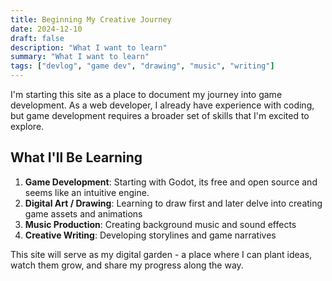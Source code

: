 ```yaml
---
title: Beginning My Creative Journey
date: 2024-12-10
draft: false
description: "What I want to learn"
summary: "What I want to learn"
tags: ["devlog", "game dev", "drawing", "music", "writing"]
---
```


I'm starting this site as a place to document my journey into game development. As a web developer, I already have experience with coding, but game development requires a broader set of skills that I'm excited to explore.

## What I'll Be Learning

1. **Game Development**: Starting with Godot, its free and open source and seems like an intuitive engine. 
2. **Digital Art / Drawing**: Learning to draw first and later delve into creating game assets and animations
3. **Music Production**: Creating background music and sound effects
4. **Creative Writing**: Developing storylines and game narratives

This site will serve as my digital garden - a place where I can plant ideas, watch them grow, and share my progress along the way.